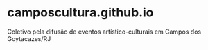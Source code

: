 # camposcultura.github.io
Coletivo pela difusão de eventos artístico-culturais em Campos dos Goytacazes/RJ
